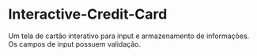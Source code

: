 # Interactive-Credit-Card
Um tela de cartão interativo para input e armazenamento de informações. Os campos de input possuem validação.
